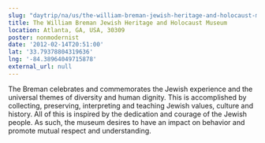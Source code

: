 ```yaml
---
slug: "daytrip/na/us/the-william-breman-jewish-heritage-and-holocaust-museum"
title: The William Breman Jewish Heritage and Holocaust Museum
location: Atlanta, GA, USA, 30309
poster: nonmodernist
date: '2012-02-14T20:51:00'
lat: '33.79378804319636'
lng: '-84.38964049715878'
external_url: null
---
```


The Breman celebrates and commemorates the Jewish experience and the universal themes of diversity and human dignity. This is accomplished by collecting, preserving, interpreting and teaching Jewish values, culture and history. All of this is inspired by the dedication and courage of the Jewish people. As such, the museum desires to have an impact on behavior and promote mutual respect and understanding.
